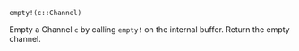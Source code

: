 ```
empty!(c::Channel)
```

Empty a Channel `c` by calling `empty!` on the internal buffer. Return the empty channel.
